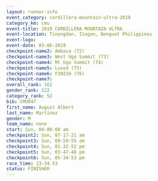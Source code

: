 ```yaml
---
layout: runner-info 
event_category: cordillera-mountain-ultra-2019 
category_km: cmu 
event-title: 2019 CORDILLERA MOUNTAIN ULTRA 
event-location: Tinongdan, Itogon, Benguet Philippines 
event-logo: 
event-date: 03-06-2019 
checkpoint-name2: Ambasa (T2) 
checkpoint-name3: West Ugo Summit (T3) 
checkpoint-name4: Mt Ugo Summit (T4) 
checkpoint-name5: Lusod (T5) 
checkpoint-name6: FINISH (T6) 
checkpoint-name7: 
overall_rank: 162
gender_rank: 122
category_rank: 52
bib: CMU047
first_name: August Albert
last_name: Martinez
gender: M
team_name: none
start: Sun, 04-00-00 am
checkpoint2: Sun, 07-17-21 am
checkpoint3: Sun, 09-59-55 am
checkpoint4: Sun, 01-32-52 pm
checkpoint5: Sun, 03-47-48 pm
checkpoint6: Sun, 05-34-53 pm
race_time: 13-34-53
status: FINISHER
---
```

